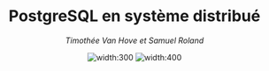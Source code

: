 <center style="margin:auto; height:100%;">

# PostgreSQL en système distribué

*Timothée Van Hove et Samuel Roland*

![width:300](imgs/postgresql.logo.png) ![width:400](imgs/citus.svg#citus-elicorn-green)

</center>

---

## Introduction
description factuelle des possibilités avec PGSQL et Citus.

---

## Réplication

### Replication dans PGSQL

![](imgs/replication-intro.jpg)

### Qu’est-ce que la Streaming Replication ?

**Speaker notes**

La streaming replication de PostgreSQL, la plus courante, est une réplication physique qui réplique les changements au niveau byte par byte, créant une copie identique de la base de données sur des autres serveurs.

C'est une réplication à **leader unique** qui fonctionne en transmettant les journaux WAL (Write-Ahead Logging) depuis le leader vers les répliques via une connexion réseau.

Les followers reçoivent ces journaux de manière quasi-continue, ce qui permet de maintenir leur état aussi proche que possible de celui du leader.

Un processus appelé WAL receiver, fonctionnant sur le serveur répliqué, se connectera au serveur primaire à l'aide d'une connexion TCP. 

Sur le serveur primaire, il existe un autre processus, appelé WAL sender, qui est chargé d'envoyer les registres WAL au serveur de secours au fur et à mesure.

**Slides**

- Réplication la plus courante (leader unique)
- Utilise les journaux WAL pour synchroniser les followers (standby nodes) avec le leader (primary node).
- Les followers recoivent les journeaux WAL de manière quasi-continue



![](imgs/streaming-replication.png)

### Streaming Replication - Modes

**Speaker notes**

Il existe deux modes de Streaming replication, synchrone et asynchrone.

* Synchrone: Si une réplique distante se trouve sur un autre continent ou utilise une connexion réseau lente, la latence peut augmenter considérablement le temps nécessaire pour valider les transactions. Cela peut affecter les performances globales du système. **Cas d’usage : Systèmes critiques (ex. : banques).**
* Asynchrone: Les répliques peuvent accumuler un léger retard (replication lag), mais elles restent proches du leader si les ressources réseau et matérielles sont suffisantes. **Cas d’usage : Applications tolérant des incohérences temporaires (ex. : réseaux sociaux).**
* Réplication en cascade: Si on a beaucoup de répliques, envoyer directement les journaux à chacune peut surcharger le Primary Server. En utilisant la cascade, certains folowers agissent comme relais. **Cas d'usage** : Dans des environnements distribués géographiquement, un Standby Server intermédiaire peut être positionné plus près des autres serveurs pour minimiser la latence réseau.

**Slides**

* Mode Synchrone
  * Le Primary Server (Leader) attend la confirmation des répliques avant de valider une transaction.
* Mode Asynchrone
  * Le Primary Server (Leader) n'attend pas de confirmation des répliques ; il envoie les WAL dès qu'ils sont générés.
* Réplication en cascade
  * Un Standby Server (Follower) peut avoir le charge d'envoyer les WAL à d'autres followers. On parle de "Sending server"
  * ça permet de réduire la charge du leader



![](imgs/cascade.png)



### Qu’est-ce que la Logical Replication ?

**Speaker notes**

* La réplication logique réplique les données au niveau des lignes et des colonnes. Contrairement à la Streaming replication, elle ne copie pas les blocs de données au niveau byte, mais les modifications au niveau logique.
* Elle fonctionne sur le principe publisher-subscriber:
  * **Publisher** : Définit des publications (ensembles de données et types de changements à répliquer).
  * **Subscriber** : Souscrit à une ou plusieurs publications et applique les changements.

**Slides**

- Réplique les modifications au niveau des transactions (lignes/tables spécifiques).
- Fonctionne via des **publishers** et des **subscribers**.
- Permet une réplication personnalisée (par exemple, seulement certaines tables).
- Avantages :
  - Permet de répliquer des tables spécifiques ou des sous-ensembles de données.
  - Fonctionne entre différentes versions PGSQL et OS, utile pour des mises à jour progressives ou des migrations.
- Limites:
  -  Les modifications locales sur le Subscriber peuvent entraîner des conflits avec les données répliquées.
  -  Les changements de schéma ne sont pas répliqués automatiquement.



![](imgs/logical-replication-simple.png)



### Comment fonctionne la Logical Replication ?

**Speaker notes**

- Le **processus wal sender** côté Publisher extrait les modifications à partir du WAL.
- Il utilise un **plugin de décodage logique** (`pgoutput` par défaut) pour traduire ces modifications en un format compréhensible pour la réplication logique.
- Les modifications sont ensuite envoyées aux subscribers

- **Le processus apply worker** sur le Subscriber reçoit les modifications.
- Il les mappe aux tables locales et applique chaque modification dans le même ordre transactionnel que sur le Publisher.

**Slides**

- Le Publisher transforme le WAL en opérations transactionnelles
- Les informations sont envoyées aux subscribers
- Les schémas doivent être identiques ou compatibles entre Publisher et Subscriber.



![](imgs/logical-replication.png)





### Streaming vs Logical Replication

**Streaming Replication**

- Réplication physique, type Leader-Follower (primary et standbys)
- Objectif : Maintenir une copie exacte de la base pour haute disponibilité et basculement.
- Avantages :
  - Simple à configurer.
  - Faible latence, idéal pour la continuité des services critiques.
- Limites :
  - Réplique toute la base.
  - Pas de personnalisation ou de filtrage des données.

**Logical Replication**

- Réplication logique type Publish-Subscribe
- Objectif : Partager des données spécifiques
- Avantages :
  - Flexible, permet de cibler des tables ou types de modifications.
  - Compatible entre versions ou plateformes.
- Limites :
  - Conflits possibles en cas d'écritures locales sur le Subscriber.
  - Schéma et séquences non répliqués automatiquement.

![](imgs\streaming-logical.jpeg)




### "Réplication multi-leader ? Bi-Directional Replication"

**Speaker notes**

BDR est une extension conçue pour offrir la réplication multi-leader. Dans ce modèle, plusieurs nœuds peuvent agir comme leaders, chacun acceptant des écritures. ça permet une répartition des charges d'écriture.

BDR se base sur la réplication logique. Chaque modification effectuée sur un nœud est répliquée aux autres, et les conflits potentiels sont gérés grâce à un système de détection et de résolution des conflits.

Les conflits apparaissent lorsque deux nœuds modifient simultanément une même ligne. Par défaut, BDR applique un résolveur appelé `update_if_newer`, qui conserve la version la plus récente basée sur le timestamp de commit. Si les timestamps sont identiques, l'ID du nœud est utilisé comme critère de départage.



**Slide**

PGSQL ne supporte pas la réplication multi-leader nativement.  BDR est une extension pour la réplication multi-leader basée sur le logical replication:

- Chaque nœud agit comme un leader capable d’accepter des écritures
- Les conflits d’écriture sont détectés lorsque plusieurs nœuds modifient les mêmes données.
- Utilise des résolveurs de conflits pour déterminer comment gérer ces situations.
  - Par défaut, BDR applique le résolveur `update_if_newer`, qui conserve la version de la ligne ayant le timestamp de commit le plus récent.

**Avantages :**

- Partage de la charge d’écriture entre plusieurs nœuds.
- Résilience : chaque leader peut agir comme un secours.

**Limites :**

- Complexité : gestion des conflits entre les nœuds.
- Licence commerciale et non open-source complète.

---

## Partionnement et sharding


![2024-11-24_17-39-18.png](imgs/2024-11-24_17-39-18.png)


